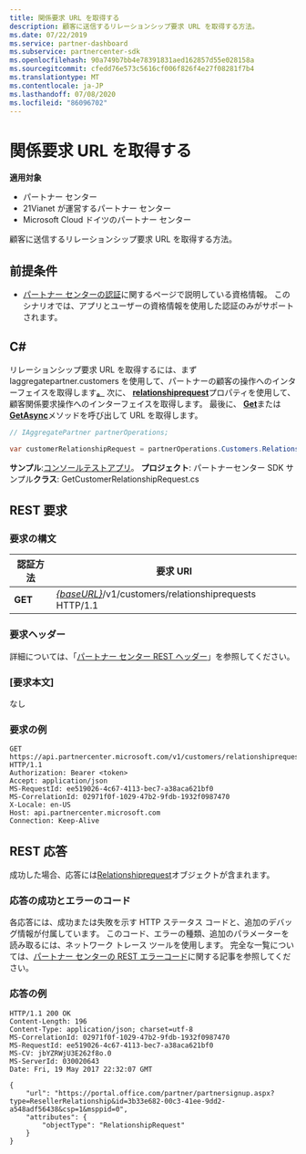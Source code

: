 ```yaml
---
title: 関係要求 URL を取得する
description: 顧客に送信するリレーションシップ要求 URL を取得する方法。
ms.date: 07/22/2019
ms.service: partner-dashboard
ms.subservice: partnercenter-sdk
ms.openlocfilehash: 90a749b7bb4e78391831aed162857d55e028158a
ms.sourcegitcommit: cfedd76e573c5616cf006f826f4e27f08281f7b4
ms.translationtype: MT
ms.contentlocale: ja-JP
ms.lasthandoff: 07/08/2020
ms.locfileid: "86096702"
---
```

# <a name="retrieve-a-relationship-request-url"></a>関係要求 URL を取得する

**適用対象**

- パートナー センター
- 21Vianet が運営するパートナー センター
- Microsoft Cloud ドイツのパートナー センター

顧客に送信するリレーションシップ要求 URL を取得する方法。

## <a name="prerequisites"></a>前提条件

- [パートナー センターの認証](partner-center-authentication.md)に関するページで説明している資格情報。 このシナリオでは、アプリとユーザーの資格情報を使用した認証のみがサポートされます。

## <a name="c"></a>C\#

リレーションシップ要求 URL を取得するには、まず Iaggregatepartner.customers を使用して、パートナーの顧客の操作へのインターフェイスを取得します[**。**](https://docs.microsoft.com/dotnet/api/microsoft.store.partnercenter.ipartner.customers) 次に、 [**relationshiprequest**](https://docs.microsoft.com/dotnet/api/microsoft.store.partnercenter.customers.icustomercollection.relationshiprequest)プロパティを使用して、顧客関係要求操作へのインターフェイスを取得します。 最後に、 [**Get**](https://docs.microsoft.com/dotnet/api/microsoft.store.partnercenter.relationshiprequests.icustomerrelationshiprequest.get)または[**GetAsync**](https://docs.microsoft.com/dotnet/api/microsoft.store.partnercenter.relationshiprequests.icustomerrelationshiprequest.getasync)メソッドを呼び出して URL を取得します。

``` csharp
// IAggregatePartner partnerOperations;

var customerRelationshipRequest = partnerOperations.Customers.RelationshipRequest.Get();
```

**サンプル**:[コンソールテストアプリ](console-test-app.md)。 **プロジェクト**: パートナーセンター SDK サンプル**クラス**: GetCustomerRelationshipRequest.cs

## <a name="rest-request"></a>REST 要求

### <a name="request-syntax"></a>要求の構文

| 認証方法  | 要求 URI                                                                            |
|---------|----------------------------------------------------------------------------------------|
| **GET** | [*{baseURL}*](partner-center-rest-urls.md)/v1/customers/relationshiprequests HTTP/1.1 |

### <a name="request-headers"></a>要求ヘッダー

詳細については、「[パートナー センター REST ヘッダー](headers.md)」を参照してください。

### <a name="request-body"></a>[要求本文]

なし

### <a name="request-example"></a>要求の例

```http
GET https://api.partnercenter.microsoft.com/v1/customers/relationshiprequests HTTP/1.1
Authorization: Bearer <token>
Accept: application/json
MS-RequestId: ee519026-4c67-4113-bec7-a38aca621bf0
MS-CorrelationId: 02971f0f-1029-47b2-9fdb-1932f0987470
X-Locale: en-US
Host: api.partnercenter.microsoft.com
Connection: Keep-Alive
```

## <a name="rest-response"></a>REST 応答

成功した場合、応答には[Relationshiprequest](relationships-resources.md#relationshiprequest)オブジェクトが含まれます。

### <a name="response-success-and-error-codes"></a>応答の成功とエラーのコード

各応答には、成功または失敗を示す HTTP ステータス コードと、追加のデバッグ情報が付属しています。 このコード、エラーの種類、追加のパラメーターを読み取るには、ネットワーク トレース ツールを使用します。 完全な一覧については、[パートナー センターの REST エラーコード](error-codes.md)に関する記事を参照してください。

### <a name="response-example"></a>応答の例

```http
HTTP/1.1 200 OK
Content-Length: 196
Content-Type: application/json; charset=utf-8
MS-CorrelationId: 02971f0f-1029-47b2-9fdb-1932f0987470
MS-RequestId: ee519026-4c67-4113-bec7-a38aca621bf0
MS-CV: jbYZRWjU3E262f8o.0
MS-ServerId: 030020643
Date: Fri, 19 May 2017 22:32:07 GMT

{
    "url": "https://portal.office.com/partner/partnersignup.aspx?type=ResellerRelationship&id=3b33e682-00c3-41ee-9dd2-a548adf56438&csp=1&msppid=0",
    "attributes": {
        "objectType": "RelationshipRequest"
    }
}
```
